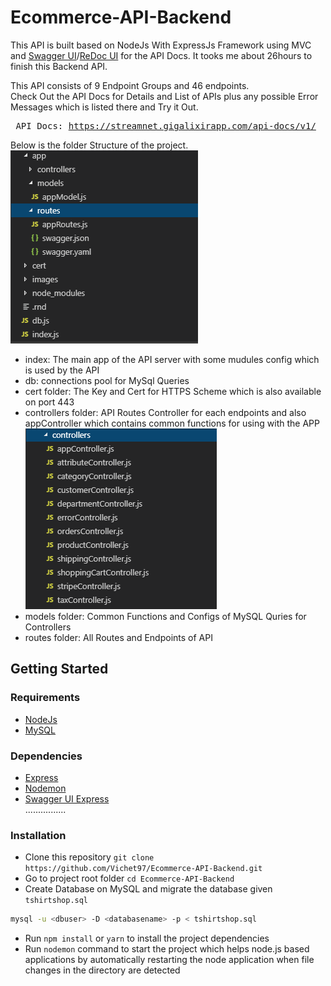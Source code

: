 # Ecommerce-API-Backend

This API is built based on NodeJs With ExpressJs Framework using MVC and [Swagger UI](https://streamnet.gigalixirapp.com/api-docs/v1)/[ReDoc UI](https://streamnet.gigalixirapp.com/api-docs/v2) for the API Docs. It tooks me about 26hours to finish this Backend API.

This API consists of 9 Endpoint Groups and 46 endpoints.<br> Check Out the API Docs for Details and List of APIs plus any possible Error Messages which is listed there and Try it Out. <br><pre> API Docs: https://streamnet.gigalixirapp.com/api-docs/v1/</pre>

Below is the folder Structure of the project.<br>
<img src="https://github.com/Vichet97/Ecommerce-API-Backend/blob/master/images/Structure.PNG?raw=true"> <br>
- index: The main app of the API server with some mudules config which is used by the API<br>
- db: connections pool for MySql Queries<br>
- cert folder: The Key and Cert for HTTPS Scheme which is also available on port 443<br>
- controllers folder: API Routes Controller for each endpoints and also appController which contains common functions for using with the APP<br>
<img src="https://github.com/Vichet97/Ecommerce-API-Backend/blob/master/images/Controllers.PNG?raw=true"> <br>
- models folder: Common Functions and Configs of MySQL Quries for Controllers<br>
- routes folder: All Routes and Endpoints of API<br>

## Getting Started

### Requirements
* [NodeJs](https://nodejs.org/en/download/)
* [MySQL](https://www.mysql.com/downloads/)
### Dependencies
* [Express](https://www.npmjs.com/package/express)
* [Nodemon](https://www.npmjs.com/package/nodemon)
* [Swagger UI Express](https://www.npmjs.com/package/swagger-ui-express)<br>
................

### Installation
* Clone this repository `git clone https://github.com/Vichet97/Ecommerce-API-Backend.git`
* Go to project root folder `cd Ecommerce-API-Backend`
* Create Database on MySQL and migrate the database given `tshirtshop.sql`
```sh
mysql -u <dbuser> -D <databasename> -p < tshirtshop.sql
```
* Run `npm install` or `yarn` to install the project dependencies
* Run `nodemon` command to start the project which helps node.js based applications by automatically restarting the node application when file changes in the directory are detected

